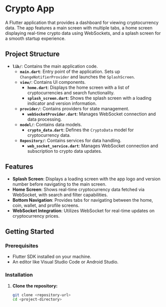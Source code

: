 # Crypto App

A Flutter application that provides a dashboard for viewing cryptocurrency data. The app features a main screen with multiple tabs, a home screen displaying real-time crypto data using WebSockets, and a splash screen for a smooth startup experience.

## Project Structure

- **`lib/`**: Contains the main application code.
  - **`main.dart`**: Entry point of the application. Sets up `ChangeNotifierProvider` and launches the `SplashScreen`.
  - **`view/`**: Contains UI components.
    - **`home.dart`**: Displays the home screen with a list of cryptocurrencies and search functionality.
    - **`splash_screen.dart`**: Shows the splash screen with a loading indicator and version information.
  - **`provider/`**: Contains providers for state management.
    - **`webSocketProvider.dart`**: Manages WebSocket connection and data processing.
  - **`model/`**: Contains data models.
    - **`crypto_data.dart`**: Defines the `CryptoData` model for cryptocurrency data.
  - **`Repository/`**: Contains services for data handling.
    - **`web_socket_service.dart`**: Manages WebSocket connection and subscription to crypto data updates.

## Features

- **Splash Screen**: Displays a loading screen with the app logo and version number before navigating to the main screen.
- **Home Screen**: Shows real-time cryptocurrency data fetched via WebSocket, with search and filter capabilities.
- **Bottom Navigation**: Provides tabs for navigating between the home, coin, wallet, and profile screens.
- **WebSocket Integration**: Utilizes WebSocket for real-time updates on cryptocurrency prices.

## Getting Started

### Prerequisites

- Flutter SDK installed on your machine.
- An editor like Visual Studio Code or Android Studio.

### Installation

1. **Clone the repository:**

   ```sh
   git clone <repository-url>
   cd <project-directory>
